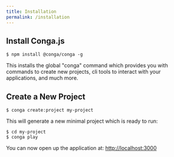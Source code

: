 ```yaml
---
title: Installation
permalink: /installation
---
```


## Install Conga.js

```shell
$ npm install @conga/conga -g
```

This installs the global "conga" command which provides you with commands to create new projects,
cli tools to interact with your applications, and much more.

## Create a New Project

```shell
$ conga create:project my-project
```

This will generate a new minimal project which is ready to run:

```shell
$ cd my-project
$ conga play
```

You can now open up the application at: [http://localhost:3000](http://localhost:3000)
